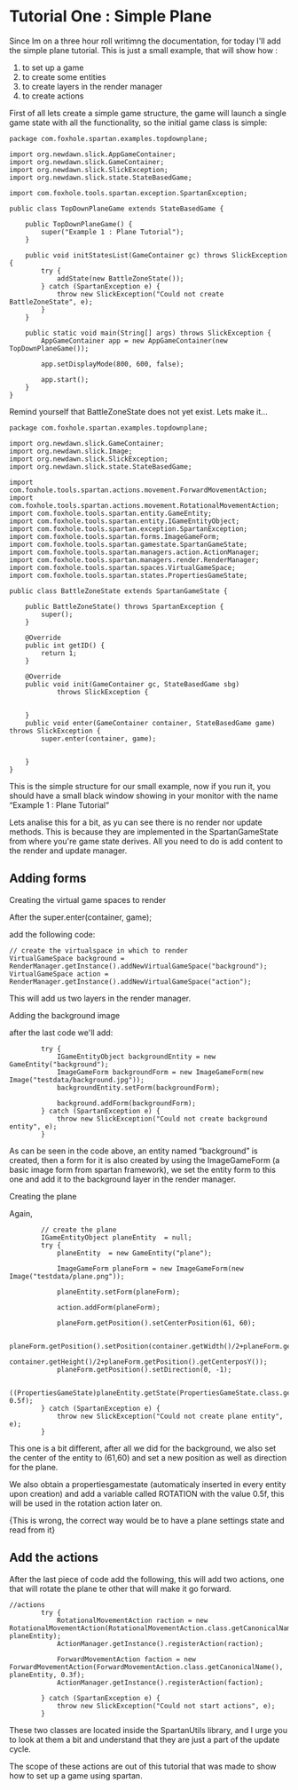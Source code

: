 # Tutorial One : Simple Plane #

Since Im on a three hour roll writimng the documentation, for today I'll add the simple plane tutorial. This is just a small example, that will show how :

  1. to set up a game
  1. to create some entities
  1. to create layers in the render manager
  1. to create actions

First of all lets create a simple game structure, the game will launch a single game state with all the functionality, so the initial game class is simple:

```
package com.foxhole.spartan.examples.topdownplane;

import org.newdawn.slick.AppGameContainer;
import org.newdawn.slick.GameContainer;
import org.newdawn.slick.SlickException;
import org.newdawn.slick.state.StateBasedGame;

import com.foxhole.tools.spartan.exception.SpartanException;

public class TopDownPlaneGame extends StateBasedGame {

	public TopDownPlaneGame() {
		super("Example 1 : Plane Tutorial");
	}
	
	public void initStatesList(GameContainer gc) throws SlickException {
		try {
			addState(new BattleZoneState());
		} catch (SpartanException e) {
			throw new SlickException("Could not create BattleZoneState", e);
		}
	}
	
	public static void main(String[] args) throws SlickException {
		AppGameContainer app = new AppGameContainer(new TopDownPlaneGame());
		
		app.setDisplayMode(800, 600, false);
		
		app.start();
	}
}
```

Remind yourself that BattleZoneState does not yet exist. Lets make it...

```
package com.foxhole.spartan.examples.topdownplane;

import org.newdawn.slick.GameContainer;
import org.newdawn.slick.Image;
import org.newdawn.slick.SlickException;
import org.newdawn.slick.state.StateBasedGame;

import com.foxhole.tools.spartan.actions.movement.ForwardMovementAction;
import com.foxhole.tools.spartan.actions.movement.RotationalMovementAction;
import com.foxhole.tools.spartan.entity.GameEntity;
import com.foxhole.tools.spartan.entity.IGameEntityObject;
import com.foxhole.tools.spartan.exception.SpartanException;
import com.foxhole.tools.spartan.forms.ImageGameForm;
import com.foxhole.tools.spartan.gamestate.SpartanGameState;
import com.foxhole.tools.spartan.managers.action.ActionManager;
import com.foxhole.tools.spartan.managers.render.RenderManager;
import com.foxhole.tools.spartan.spaces.VirtualGameSpace;
import com.foxhole.tools.spartan.states.PropertiesGameState;

public class BattleZoneState extends SpartanGameState {

	public BattleZoneState() throws SpartanException {
		super();
	}

	@Override
	public int getID() {
		return 1;
	}

	@Override
	public void init(GameContainer gc, StateBasedGame sbg)
			throws SlickException {
		
		
	}
	public void enter(GameContainer container, StateBasedGame game) throws SlickException {
		super.enter(container, game);
		
		
	}
}
```

This is the simple structure for our small example, now if you run it, you should have a small black window showing in your monitor with the name “Example 1 : Plane Tutorial”

Lets analise this for a bit, as yu can see there is no render nor update methods. This is because they are implemented in the SpartanGameState from where you're game state derives. All you need to do is add content to the render and update manager.

## Adding forms ##

Creating the virtual game spaces to render

After the super.enter(container, game);

add the following code:
```
// create the virtualspace in which to render
VirtualGameSpace background = RenderManager.getInstance().addNewVirtualGameSpace("background");
VirtualGameSpace action = RenderManager.getInstance().addNewVirtualGameSpace("action");
```

This will add us two layers in the render manager.

Adding the background image

after the last code we'll add:
```
		try {
			IGameEntityObject backgroundEntity = new GameEntity("background");
			ImageGameForm backgroundForm = new ImageGameForm(new Image("testdata/background.jpg"));
			backgroundEntity.setForm(backgroundForm);
			
			background.addForm(backgroundForm);
		} catch (SpartanException e) {
			throw new SlickException("Could not create background entity", e);
		}
```

As can be seen in the code above, an entity named “background” is created, then a form for it is also created by using the ImageGameForm (a basic image form from spartan framework), we set the entity form to this one and add it to the background layer in the render manager.

Creating the plane

Again,

```
		// create the plane
		IGameEntityObject planeEntity  = null;
		try {
			planeEntity  = new GameEntity("plane");
			
			ImageGameForm planeForm = new ImageGameForm(new Image("testdata/plane.png"));
			
			planeEntity.setForm(planeForm);
			
			action.addForm(planeForm);
			
			planeForm.getPosition().setCenterPosition(61, 60);
			
			planeForm.getPosition().setPosition(container.getWidth()/2+planeForm.getPosition().getCenterposX(), 
					container.getHeight()/2+planeForm.getPosition().getCenterposY());
			planeForm.getPosition().setDirection(0, -1);
			
			((PropertiesGameState)planeEntity.getState(PropertiesGameState.class.getCanonicalName())).addFloat("ROTATION", 0.5f);
		} catch (SpartanException e) {
			throw new SlickException("Could not create plane entity", e);
		}

```

This one is a bit different, after all we did for the background, we also set the center of the entity to (61,60) and set a new position as well as direction for the plane.

We also obtain a propertiesgamestate (automaticaly inserted in every entity upon creation) and add a variable called ROTATION with the value 0.5f, this will be used in the rotation action later on.

{This is wrong, the correct way would be to have a plane settings state and read from it}

## Add the actions ##

After the last piece of code add the following, this will add two actions, one that will rotate the plane te other that will make it go forward.

```
//actions
		try {
			RotationalMovementAction raction = new RotationalMovementAction(RotationalMovementAction.class.getCanonicalName(), planeEntity);
			ActionManager.getInstance().registerAction(raction);
			
			ForwardMovementAction faction = new ForwardMovementAction(ForwardMovementAction.class.getCanonicalName(), planeEntity, 0.3f);
			ActionManager.getInstance().registerAction(faction);
			
		} catch (SpartanException e) {
			throw new SlickException("Could not start actions", e);
		}
```

These two classes are located inside the SpartanUtils library, and I urge you to look at them a bit and understand that they are just a part of the update cycle.

The scope of these actions are out of this tutorial that was made to show how to set up a game using spartan.